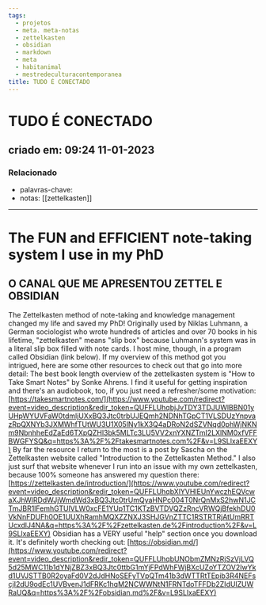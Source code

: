 ```yaml
---
tags:
  - projetos
  - meta. meta-notas
  - zettelkasten
  - obsidian
  - markdown
  - meta
  - habitanimal
  - mestredeculturacontemporanea
title: TUDO É CONECTADO
---
```


# TUDO É CONECTADO

## criado em: 09:24 11-01-2023

### Relacionado

- palavras-chave: 
- notas: [[zettelkasten]]
---

# The FUN and EFFICIENT note-taking system I use in my PhD

## O CANAL QUE ME APRESENTOU ZETTEL E OBSIDIAN

The Zettelkasten method of note-taking and knowledge management changed my life and saved my PhD! Originally used by Niklas Luhmann, a German sociologist who wrote hundreds of articles and over 70 books in his lifetime, "zettelkasten" means "slip box" because Luhmann's system was in a literal slip box filled with note cards. I host mine, though, in a program called Obsidian (link below). If my overview of this method got you intrigued, here are some other resources to check out that go into more detail: The best book length overview of the zettelkasten system is "How to Take Smart Notes" by Sonke Ahrens. I find it useful for getting inspiration and there's an audiobook, too, if you just need a refresher/some motivation: [https://takesmartnotes.com/](https://www.youtube.com/redirect?event=video_description&redir_token=QUFFLUhqbjJvTDY3TDJUWlBBN01yUHpWYUVFaW0tdmljUXxBQ3Jtc0trbUJEQmh2NDNhTGpCT1VLSDUzYnpvazRpQXNYb3JXMWhfTUtWU3U1X05lNy1kX3Q4aDRoN2dSZVNqd0phWjNKNm9NbnhheEdZaEd6TXpQZHl3bk5MLTc3LU5VV2xnYXNZTmI2LXlNM0xfVFFBWGFYSQ&q=https%3A%2F%2Ftakesmartnotes.com%2F&v=L9SLlxaEEXY) By far the resource I return to the most is a post by Sascha on the Zettelkasten website called "Introduction to the Zettelkasten Method." I also just surf that website whenever I run into an issue with my own zettelkasten, because 100% someone has answered my question there: [https://zettelkasten.de/introduction/](https://www.youtube.com/redirect?event=video_description&redir_token=QUFFLUhqbXlYVHlEUnYwczhEQVcwaXJhWlRDdWJjWmdWd3xBQ3Jtc0trUmQyaHNPc004T0NrQnMxS2hwN1JCTmJBR1lFemhGTUlVLW0xcFE1YUp1TC1KTzBVTDVQZzRncVRWQjBfekhDU0VkNnFDUFh0OE1UUXhRamhMQXZZNXJ3SHJGVnZTTC1RSTRTRjAtUmRRTUcxdlJ4NA&q=https%3A%2F%2Fzettelkasten.de%2Fintroduction%2F&v=L9SLlxaEEXY) Obsidian has a VERY useful "help" section once you download it. It's definitely worth checking out: [https://obsidian.md/](https://www.youtube.com/redirect?event=video_description&redir_token=QUFFLUhqbUNObmZMNzRjSzVjLVQ5d25MWC11b1dYNjZBZ3xBQ3Jtc0ttbG1mYjFPdWhFWjBXcUZoYTZOV2IwYkd1UVJSTTB0R2oyaFd0V2dJdHNoSEFyTVpQTm41b3dWTTRtTEpib3R4NEFscjI2dU9odEc1UVBvenJ1dFRKc1hqM2NCWWNtN1FRNTdoTFFDb2ZIdUlZUWRaUQ&q=https%3A%2F%2Fobsidian.md%2F&v=L9SLlxaEEXY)
